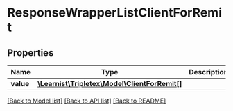 # ResponseWrapperListClientForRemit

## Properties
Name | Type | Description | Notes
------------ | ------------- | ------------- | -------------
**value** | [**\Learnist\Tripletex\Model\ClientForRemit[]**](ClientForRemit.md) |  | [optional] 

[[Back to Model list]](../../README.md#documentation-for-models) [[Back to API list]](../../README.md#documentation-for-api-endpoints) [[Back to README]](../../README.md)

